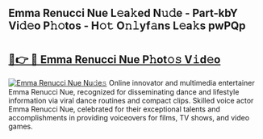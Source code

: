 ## Emma Renucci Nue L𝚎a𝚔ed N𝚞𝚍e - Part-kbY Vi𝚍𝚎o P𝚑𝚘tos - H𝚘𝚝 O𝚗𝚕yf𝚊ns L𝚎a𝚔s pwPQp

# <h2><a href="http://kf1fic.oniu.top/?m=Emma+Renucci+Nue">🔗👉 🔴 Emma Renucci Nue P𝚑ot𝚘𝚜 V𝚒d𝚎o</a></h2>

[![Emma Renucci Nue Nu𝚍e𝚜](https://i.imgur.com/0qMVB7G.gif)](http://kf1fic.oniu.top/?m=Emma+Renucci+Nue)
Online innovator and multimedia entertainer Emma Renucci Nue, recognized for disseminating dance and lifestyle information via viral dance routines and compact clips. Skilled voice actor Emma Renucci Nue, celebrated for their exceptional talents and accomplishments in providing voiceovers for films, TV shows, and video games.  
